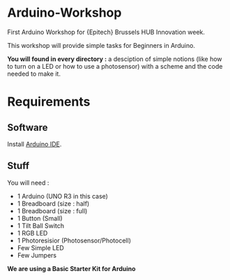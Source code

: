 # Arduino-Workshop

First Arduino Workshop for {Epitech} Brussels HUB Innovation week.

This workshop will provide simple tasks for Beginners in Arduino.

**You will found in every directory :** a desciption of simple notions (like how to turn on a LED or how to use a photosensor) with a scheme and the code needed to make it.

# Requirements

## Software

Install [Arduino IDE](https://www.arduino.cc/en/main/software).

## Stuff

You will need :
* 1 Arduino (UNO R3 in this case)
* 1 Breadboard (size : half)
* 1 Breadboard (size : full)
* 1 Button (Small)
* 1 Tilt Ball Switch
* 1 RGB LED
* 1 Photoresisior (Photosensor/Photocell)
* Few Simple LED
* Few Jumpers

**We are using a Basic Starter Kit for Arduino**
